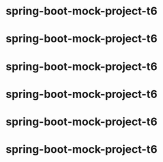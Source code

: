 # spring-boot-mock-project-t6
# spring-boot-mock-project-t6
# spring-boot-mock-project-t6
# spring-boot-mock-project-t6
# spring-boot-mock-project-t6
# spring-boot-mock-project-t6
